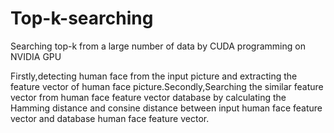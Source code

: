 # Top-k-searching
Searching top-k from a large number of data by CUDA programming on NVIDIA GPU

Firstly,detecting human face from the input picture and extracting the feature vector of human face picture.Secondly,Searching the similar feature vector from human face feature vector database by calculating the Hamming distance and consine distance between input human face feature vector and database human face feature vector.
